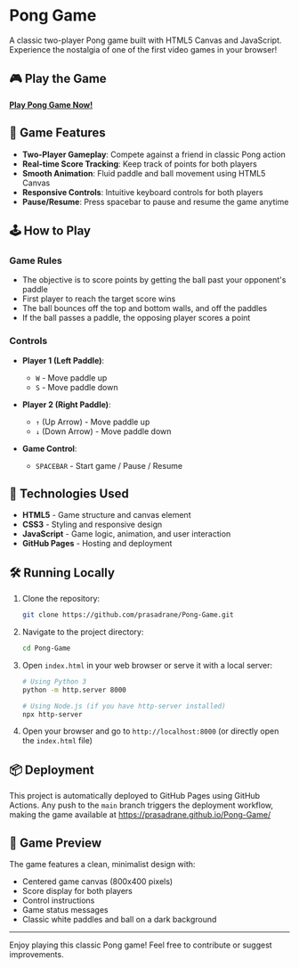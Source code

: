 # Pong Game

A classic two-player Pong game built with HTML5 Canvas and JavaScript. Experience the nostalgia of one of the first video games in your browser!

## 🎮 Play the Game

**[Play Pong Game Now!](https://prasadrane.github.io/Pong-Game/)**

## 🎯 Game Features

- **Two-Player Gameplay**: Compete against a friend in classic Pong action
- **Real-time Score Tracking**: Keep track of points for both players
- **Smooth Animation**: Fluid paddle and ball movement using HTML5 Canvas
- **Responsive Controls**: Intuitive keyboard controls for both players
- **Pause/Resume**: Press spacebar to pause and resume the game anytime

## 🕹️ How to Play

### Game Rules
- The objective is to score points by getting the ball past your opponent's paddle
- First player to reach the target score wins
- The ball bounces off the top and bottom walls, and off the paddles
- If the ball passes a paddle, the opposing player scores a point

### Controls
- **Player 1 (Left Paddle)**:
  - `W` - Move paddle up
  - `S` - Move paddle down

- **Player 2 (Right Paddle)**:
  - `↑` (Up Arrow) - Move paddle up
  - `↓` (Down Arrow) - Move paddle down

- **Game Control**:
  - `SPACEBAR` - Start game / Pause / Resume

## 🚀 Technologies Used

- **HTML5** - Game structure and canvas element
- **CSS3** - Styling and responsive design
- **JavaScript** - Game logic, animation, and user interaction
- **GitHub Pages** - Hosting and deployment

## 🛠️ Running Locally

1. Clone the repository:
   ```bash
   git clone https://github.com/prasadrane/Pong-Game.git
   ```

2. Navigate to the project directory:
   ```bash
   cd Pong-Game
   ```

3. Open `index.html` in your web browser or serve it with a local server:
   ```bash
   # Using Python 3
   python -m http.server 8000
   
   # Using Node.js (if you have http-server installed)
   npx http-server
   ```

4. Open your browser and go to `http://localhost:8000` (or directly open the `index.html` file)

## 📦 Deployment

This project is automatically deployed to GitHub Pages using GitHub Actions. Any push to the `main` branch triggers the deployment workflow, making the game available at https://prasadrane.github.io/Pong-Game/

## 🎨 Game Preview

The game features a clean, minimalist design with:
- Centered game canvas (800x400 pixels)
- Score display for both players
- Control instructions
- Game status messages
- Classic white paddles and ball on a dark background

---

Enjoy playing this classic Pong game! Feel free to contribute or suggest improvements.